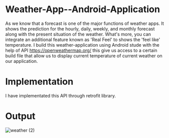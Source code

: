 # Weather-App--Android-Application

 As we know that a forecast is one of the major functions of weather apps. It shows the prediction for the hourly, daily, weekly, and monthly forecast along with the present situation of the weather. What's more, you can integrate an additional feature known as 'Real Feel' to shows the 'feel like' temperature.
 I build this weather-application using Android stude with the help of API https://openweathermap.org/ this give us access to a certain build file that allow us to display current temperature of current weather on our application.
 
 # Implementation
 I have implementated this  API through retrofit library.
 
 # Output
 ![weather (2)](https://user-images.githubusercontent.com/58349839/103883261-ff4db800-5102-11eb-9505-dda7fc31e8f7.PNG)


